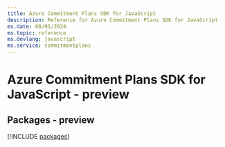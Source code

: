 ```yaml
---
title: Azure Commitment Plans SDK for JavaScript
description: Reference for Azure Commitment Plans SDK for JavaScript
ms.date: 08/01/2024
ms.topic: reference
ms.devlang: javascript
ms.service: commitmentplans
---
```

# Azure Commitment Plans SDK for JavaScript - preview
## Packages - preview
[!INCLUDE [packages](commitment-plans-index.md)]